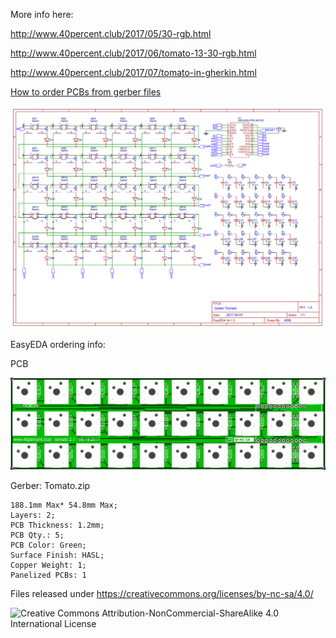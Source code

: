 More info here:


http://www.40percent.club/2017/05/30-rgb.html

http://www.40percent.club/2017/06/tomato-13-30-rgb.html

http://www.40percent.club/2017/07/tomato-in-gherkin.html



[How to order PCBs from gerber files](http://www.40percent.club/2017/03/ordering-pcb.html)

![Tomato Schematic](schematic.png)

EasyEDA ordering info:

PCB

![Tomato](Tomato.png)

Gerber: Tomato.zip


    188.1mm Max* 54.8mm Max;
    Layers: 2;
    PCB Thickness: 1.2mm;
    PCB Qty.: 5;
    PCB Color: Green;
    Surface Finish: HASL;
    Copper Weight: 1;
    Panelized PCBs: 1


Files released under https://creativecommons.org/licenses/by-nc-sa/4.0/

![Creative Commons Attribution-NonCommercial-ShareAlike 4.0 International License](https://i.creativecommons.org/l/by-nc-sa/4.0/88x31.png)
